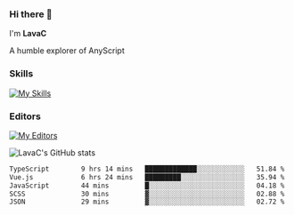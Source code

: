 ### Hi there 👋
I'm **LavaC**

A humble explorer of AnyScript

### Skills
[![My Skills](https://skillicons.dev/icons?i=js,ts,vue,nodejs,nuxtjs,astro,solidjs,tailwind)](https://skillicons.dev)

### Editors
[![My Editors](https://skillicons.dev/icons?i=neovim,vscode)](https://skillicons.dev)

![LavaC's GitHub stats](https://github-readme-stats.vercel.app/api?username=LavaCxx&show_icons=true&theme=synthwave)

<!--START_SECTION:waka-->

```txt
TypeScript        9 hrs 14 mins   █████████████░░░░░░░░░░░░   51.84 %
Vue.js            6 hrs 24 mins   █████████░░░░░░░░░░░░░░░░   35.94 %
JavaScript        44 mins         █░░░░░░░░░░░░░░░░░░░░░░░░   04.18 %
SCSS              30 mins         ▓░░░░░░░░░░░░░░░░░░░░░░░░   02.88 %
JSON              29 mins         ▓░░░░░░░░░░░░░░░░░░░░░░░░   02.72 %
```

<!--END_SECTION:waka-->

